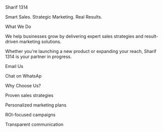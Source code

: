 Sharif 1314

Smart Sales. Strategic Marketing. Real Results.

What We Do

We help businesses grow by delivering expert sales strategies and result-driven marketing solutions.

Whether you're launching a new product or expanding your reach, Sharif 1314 is your partner in progress.

Email Us

Chat on WhatsAp

Why Choose Us?

Proven sales strategies

Personalized marketing plans

ROI-focused campaigns

Transparent communication
<!--
**sharif1314/sharif1314** is a ✨ _special_ ✨ repository because its `README.md` (this file) appears on your GitHub profile.

Here are some ideas to get you started:

- 🔭 I’m currently working on ...
- 🌱 I’m currently learning ...
- 👯 I’m looking to collaborate on ...
- 🤔 I’m looking for help with ...
- 💬 Ask me about ...
- 📫 How to reach me: ...
- 😄 Pronouns: ...
- ⚡ Fun fact: ...
-->
